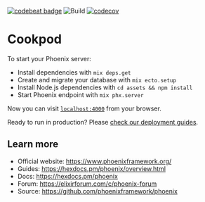 [![codebeat badge](https://codebeat.co/badges/9128a87e-69ab-42f5-958a-046fdc73ed7d)](https://codebeat.co/projects/github-com-pohodnya-cookpod-master) ![Build](https://github.com/pohodnya/cookpod/workflows/Build/badge.svg?branch=github-ci&event=push) [![codecov](https://codecov.io/gh/pohodnya/cookpod/branch/master/graph/badge.svg)](https://codecov.io/gh/pohodnya/cookpod)
# Cookpod

To start your Phoenix server:

  * Install dependencies with `mix deps.get`
  * Create and migrate your database with `mix ecto.setup`
  * Install Node.js dependencies with `cd assets && npm install`
  * Start Phoenix endpoint with `mix phx.server`

Now you can visit [`localhost:4000`](http://localhost:4000) from your browser.

Ready to run in production? Please [check our deployment guides](https://hexdocs.pm/phoenix/deployment.html).

## Learn more

  * Official website: https://www.phoenixframework.org/
  * Guides: https://hexdocs.pm/phoenix/overview.html
  * Docs: https://hexdocs.pm/phoenix
  * Forum: https://elixirforum.com/c/phoenix-forum
  * Source: https://github.com/phoenixframework/phoenix
